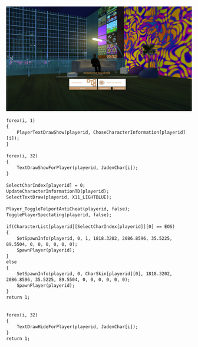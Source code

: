 ![alt text](https://github.com/mrxzi/SAMP-MULTICHAR/blob/main/image.png?raw=true)


	forex(i, 1)
	{
		PlayerTextDrawShow(playerid, ChoseCharacterInformation[playerid][i]);
	}

	forex(i, 32)
	{
		TextDrawShowForPlayer(playerid, JadenChar[i]);
	}

	SelectCharIndex[playerid] = 0;
	UpdateCharacterInformationTD(playerid);
	SelectTextDraw(playerid, X11_LIGHTBLUE);

	Player_ToggleTelportAntiCheat(playerid, false);
	TogglePlayerSpectating(playerid, false);

	if(CharacterList[playerid][SelectCharIndex[playerid]][0] == EOS)
	{
		SetSpawnInfo(playerid, 0, 1, 1818.3202, 2086.8596, 35.5225, 89.5504, 0, 0, 0, 0, 0, 0);
		SpawnPlayer(playerid);
	}
	else
	{
		SetSpawnInfo(playerid, 0, CharSkin[playerid][0], 1818.3202, 2086.8596, 35.5225, 89.5504, 0, 0, 0, 0, 0, 0);
		SpawnPlayer(playerid);
	}
	return 1;


	forex(i, 32)
	{
		TextDrawHideForPlayer(playerid, JadenChar[i]);
	}
	return 1;

